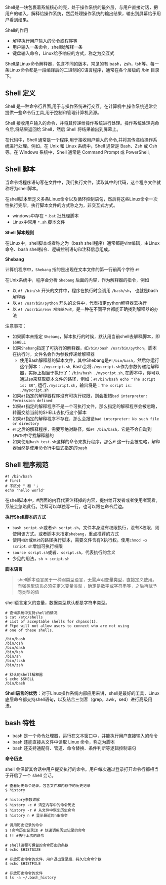 Shell是一块包裹着系统核心的壳，处于操作系统的最外层，与用户直接对话，把用户的输入，解释给操作系统，然后处理操作系统的输出结果，输出到屏幕给予用户看到结果。

Shell的作用

-  解释执行用户输入的命令或程序等
-  用户输入一条命令，shell就解释一条
-  键盘输入命令，Linux给予响应的方式，称之为交互式

Shell是Linux命令解释器，包含不同的版本，常见的有 bash，zsh，tsh等。每一条Linux命令都是一段编译后的二进制的C语言程序，通常在各个层级的 /bin 目录下。

## Shell 定义

Shell 是一种命令行界面,用于与操作系统进行交互。在计算机中,操作系统通常会提供一些命令行工具,用于控制和管理计算机资源。

Shell 接收用户输入的命令，并将其传递给操作系统进行处理。操作系统处理完命令后,将结果返回给 Shell，然后 Shell 将结果输出到屏幕上。

在代码中，Shell 通常是一个程序,用于接收用户输入的命令,并将其传递给操作系统进行处理。例如，在 Unix 和 Linux 系统中，Shell 通常是 Bash、Zsh 或 Csh 等。在 Windows 系统中，Shell 通常是 Command Prompt 或 PowerShell。

## Shell 脚本

当命令或程序语句写在文件中，我们执行文件，读取其中的代码，这个程序文件就称呼为shell脚本。

在shell脚本里定义多条Linux命令以及循环控制语句，然后将这些Linux命令一次性执行完毕，执行脚本文件的方式称之为，非交互式方式。

- windows中存在 `*.bat` 批处理脚本
- Linux中常用 `*.sh` 脚本文件

**Shell 脚本规则**

在Linux中，shell脚本或者称之为（bash shell程序）通常都是vim编辑，由Linux命令、bash shell指令、逻辑控制语句和注释信息组成。

**Shebang**

计算机程序中，`Shebang` 指的是出现在文本文件的第一行前两个字符 `#!`

在Unix系统中，程序会分析 `Shebang` 后面的内容，作为解释器的指令，例如

-  以 `#! /bin/sh` 开头的文件中，程序在执行时会调用 `/bash/sh`， 也就是bash解释器
-  以 `#! /usr/bin/python` 开头的文件中，代表指定python解释器去执行
-  以 `#! /usr/bin/env 解释器名称`，是一种在不同平台都能正确找到解释器的办法

注意事项：

- 如果脚本未指定 `Shebang`，脚本执行的时候，默认用当前shell去解释脚本，即`$SHELL`
- 如果`Shebang`指定了可执行的解释器，如`/bin/bash /usr/bin/python`，脚本在执行时，文件名会作为参数传递给解释器
	- 使用Bash解释器的脚本文件，其中Shebang是`#!/bin/bash`，然后你运行这个脚本：`./myscript.sh`, Bash会将`./myscript.sh`作为参数传递给解释器，实际上相当于执行了：`/bin/bash ./myscript.sh`, 在脚本中，你可以通过`$0`来获取脚本文件的路径，例如：`#!/bin/bash echo "The script is: $0"`, 运行`./myscript.sh`，输出将是：`The script is: ./myscript.sh`
- 如果`#!`指定的解释器程序没有可执行权限，则会报错`bad interpreter: Permission defined`
- 如果`#!`指定的解释程序不是一个可执行文件，那么指定的解释程序会被忽略，转而交给当前的SHELL去执行这个脚本
- 如果`#!`指定的解释程序不存在，那么会报错`bad interpreter: No such file or directory`
- `#!`之后的解释程序，需要写绝对路径，如`#! /bin/bash`，它是不会自动到`$PATH`中寻找解释器的
- 如果使用`bash test.sh`这样的命令来执行程序，那么`#!`这一行会被忽略，解释器当然是使用命令行中显式指定的bash

## Shell 程序规范

```shell
#! /bin/bash                                                                                                                                                   
# first                                                                                                                                                                                  
# 不区分 " 和 '；
echo 'hello world'
```

在shell脚本中，#后面的内容代表注释掉的内容，提供给开发者或者使用者观看，系统会忽略此行。注释可以单独写一行，也可以跟在命令后边。

**执行Shell脚本的方式**

- `bash script.sh`或者`sh script.sh`，文件本身没有权限执行，没有X权限，则使用该方式。或者脚本未指定`shebang`，重点推荐的方式
- 使用`相对`或`绝对`的路径执行脚本，需要文件含有X执行权。使用`chmod +x script.sh`增加可执行权限
- `source script.sh`或者`. script.sh`，代表执行的含义
- 少见的用法，`sh < script.sh`

**脚本语言**

>shell脚本语言属于一种弱类型语言，无需声明变量类型，直接定义使用。而强类型语言必须先定义变量类型 ，确定是数字或字符串等，之后再赋予同类型的值

shell语言定义的变量，数据类型默认都是字符串类型。

```shell
# 查询系统中支持shell的情况
$ cat /etc/shells
# List of acceptable shells for chpass(1).
# Ftpd will not allow users to connect who are not using
# one of these shells.

/bin/bash
/bin/csh
/bin/dash
/bin/ksh
/bin/sh
/bin/tcsh
/bin/zsh

# 默认的shell解释器
$ echo $SHELL
/bin/bash
```

**Shell语言的优势**：对于Linux操作系统内部应用来讲，shell是最好的工具，Linux底层命令都支持shell语句，以及结合三剑客（grep，awk，sed）进行高级用法。

## bash 特性

- bash 是一个命令处理器，运行在文本窗口中，并能执行用户直接输入的命令
- bash 还能直接从文件中读取 Linux 命令，称之为脚本
- bash 还支持通配符、管道、命令替换、条件判断等逻辑控制语句

**命令历史**

shell 会保留其会话中用户提交执行的命令。用户每次通过登录打开命令行都相当于开启了一个 shell 会话。

```shell
# 查看历史命令记录，包含文件和内存中的历史记录
$ history

# history参数详解
$ history -c # 清空内存中的命令历史
$ history -r # 从文件中恢复历史命令
$ history n # 显示最近的n条命令

# 调用历史记录的命令
$ !命令历史记录ID # 快速调用历史记录的命令
$ !! #执行上次的命令

# shell进程可保留的命令历史的条数
$ echo $HISTSIZE

# 存放历史命令的文件，用户退出登录后，持久化命令个数
$ echo $HISTFILE

# 存放历史命令的文件
$ ls -a ~/.bash_history
```



